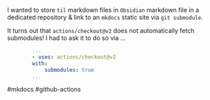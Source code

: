 I wanted to store `til` markdown files in `Obsidian` markdown file in a dedicated repository & link to an `mkdocs` static site via `git submodule`.

It turns out that `actions/checkout@v2` does not automatically fetch submodules!  I had to ask it to do so via ...

```yml
        ...
        - uses: actions/checkout@v2
        with:
            submodules: true
        ...
```

#mkdocs
#github-actions
